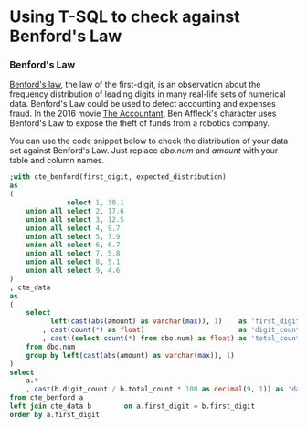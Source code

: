 # Using T-SQL to check against Benford's Law

### Benford's Law
[Benford's law](https://en.wikipedia.org/wiki/Benford%27s_law), the law of the first-digit, is an observation about the frequency distribution of leading digits in many real-life sets of numerical data. Benford's Law could be used to detect accounting and expenses fraud. In the 2016 movie [The Accountant](https://en.wikipedia.org/wiki/The_Accountant_(2016_film)), Ben Affleck's character uses Benford's Law to expose the theft of funds from a robotics company.

You can use the code snippet below to check the distribution of your data set against Benford's Law. Just replace *dbo.num* and *amount* with your table and column names.

```sql
;with cte_benford(first_digit, expected_distribution)
as
(
              select 1, 30.1
    union all select 2, 17.6
    union all select 3, 12.5
    union all select 4, 9.7
    union all select 5, 7.9
    union all select 6, 6.7
    union all select 7, 5.8
    union all select 8, 5.1
    union all select 9, 4.6
)
, cte_data
as
(
    select 
          left(cast(abs(amount) as varchar(max)), 1)    as 'first_digit'
        , cast(count(*) as float)                       as 'digit_count'
        , cast((select count(*) from dbo.num) as float) as 'total_count'
    from dbo.num
    group by left(cast(abs(amount) as varchar(max)), 1)
)
select 
    a.*
    , cast(b.digit_count / b.total_count * 100 as decimal(9, 1)) as 'data_distribution'
from cte_benford a
left join cte_data b        on a.first_digit = b.first_digit
order by a.first_digit
```
